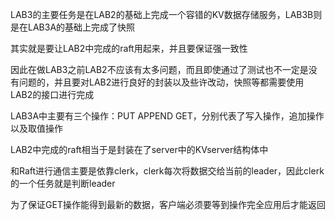 LAB3的主要任务是在LAB2的基础上完成一个容错的KV数据存储服务，LAB3B则是在LAB3A的基础上完成了快照

其实就是要让LAB2中完成的raft用起来，并且要保证强一致性 

因此在做LAB3之前LAB2不应该有太多问题，而且即使通过了测试也不一定是没有问题的，并且要对LAB2进行良好的封装以及些许改动，快照等都需要使用LAB2的接口进行完成

LAB3A中主要有三个操作：PUT APPEND GET，分别代表了写入操作，追加操作以及取值操作

LAB2中完成的raft相当于是封装在了server中的KVserver结构体中

和Raft进行通信主要是依靠clerk，clerk每次将数据交给当前的leader，因此clerk的一个任务就是判断leader

为了保证GET操作能得到最新的数据，客户端必须要等到操作完全应用后才能返回



